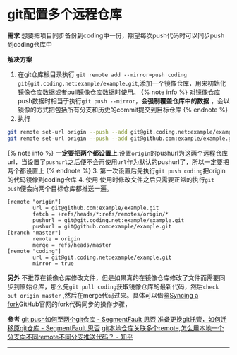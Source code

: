 # git配置多个远程仓库

**需求**
想要把项目同步备份到coding中一份，期望每次push代码时可以同步push到coding仓库中

**解决方案**

1. 在git仓库根目录执行
`git remote add --mirror=push coding git@git.coding.net:example/example.git`,添加一个镜像仓库，用来初始化镜像仓库数据或者pull镜像仓库数据时使用。
{% note info %}
对镜像仓库push数据时相当于执行`git push --mirror`，**会强制覆盖仓库中的数据** ，会以镜像的方式把包括所有分支和历史的commit提交到目标仓库
{% endnote %}
2. 执行
```bash
git remote set-url origin --push --add git@git.coding.net:example/example.git
git remote set-url origin --push --add git@github.com:example/example.git
```
 {% note info %}
**一定要把两个都设置上**:设置`origin`的pushurl为这两个远程仓库url，当设置了`pushurl`之后便不会再使用`url`作为默认的pushurl了，所以一定要把两个都设置上
{% endnote %}
3. 第一次设置后先执行`git push coding`把origin的代码镜像到coding仓库
4. 使用
 使用时修改文件之后只需要正常的执行`git push`便会向两个目标仓库都推送一遍。

```git git config
[remote "origin"]
        url = git@github.com:example/example.git
        fetch = +refs/heads/*:refs/remotes/origin/*
        pushurl = git@git.coding.net:example/example.git
        pushurl = git@github.com:example/example.git
[branch "master"]
        remote = origin
        merge = refs/heads/master
[remote "coding"]
        url = git@git.coding.net:example/example.git
        mirror = true
```

**另外**
不推荐在镜像仓库修改文件，但是如果真的在镜像仓库修改了文件而需要同步到原始仓库，那么先`git pull coding`获取镜像仓库的最新代码，然后`check out origin master` ,然后在merge代码过来。具体可以借鉴[Syncing a fork](https://help.github.com/articles/syncing-a-fork/)GitHub官网的fork代码同步的操作步骤，

**参考**
[git push如何至两个git仓库 - SegmentFault 思否](https://segmentfault.com/q/1010000000646988)
[准备更换git托管，如何迁移原git仓库 - SegmentFault 思否](https://segmentfault.com/q/1010000000124379)
[git本地仓库关联多个remote,怎么用本地一个分支向不同remote不同分支推送代码？ - 知乎](https://www.zhihu.com/question/46543115)

---
